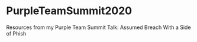 # PurpleTeamSummit2020

Resources from my Purple Team Summit Talk: Assumed Breach With a Side of Phish
